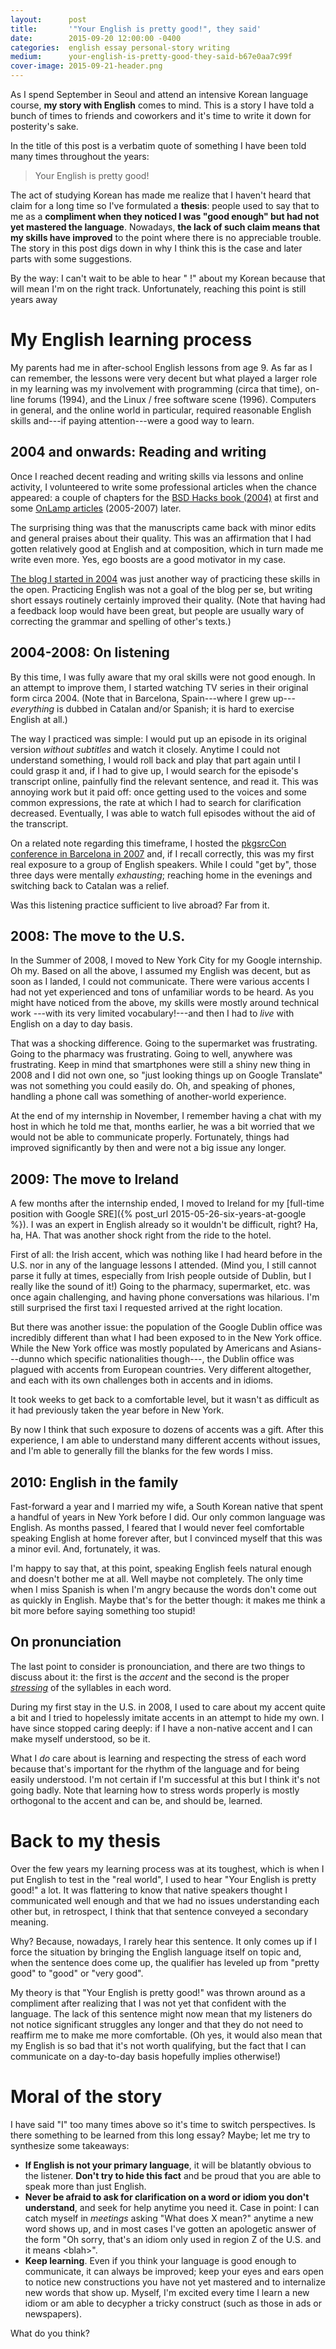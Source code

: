 ```yaml
---
layout:      post
title:       '"Your English is pretty good!", they said'
date:        2015-09-20 12:00:00 -0400
categories:  english essay personal-story writing
medium:      your-english-is-pretty-good-they-said-b67e0aa7c99f
cover-image: 2015-09-21-header.png
---
```


As I spend September in Seoul and attend an intensive Korean language course, **my story with English** comes to mind. This is a story I have told a bunch of times to friends and coworkers and it's time to write it down for posterity's sake.

In the title of this post is a verbatim quote of something I have been told many times throughout the years:

> Your English is pretty good!

The act of studying Korean has made me realize that I haven't heard that claim for a long time so I've formulated a **thesis**: people used to say that to me as a **compliment when they noticed I was "good enough" but had not yet mastered the language**. Nowadays, **the lack of such claim means that my skills have improved** to the point where there is no appreciable trouble. The story in this post digs down in why I think this is the case and later parts with some suggestions.

By the way: I can't wait to be able to hear "  !" about my Korean because that will mean I'm on the right track. Unfortunately, reaching this point is still years away

# My English learning process

My parents had me in after-school English lessons from age 9. As far as I can remember, the lessons were very decent but what played a larger role in my learning was my involvement with programming (circa that time), on-line forums (1994), and the Linux / free software scene (1996). Computers in general, and the online world in particular, required reasonable English skills and---if paying attention---were a good way to learn.

## 2004 and onwards: Reading and writing

Once I reached decent reading and writing skills via lessons and online activity, I volunteered to write some professional articles when the chance appeared: a couple of chapters for the [BSD Hacks book (2004)](http://www.amazon.com/BSD-Hacks-Dru-Lavigne/dp/0596006799) at first and some [OnLamp articles](http://www.onlamp.com/) (2005-2007) later.

The surprising thing was that the manuscripts came back with minor edits and general praises about their quality. This was an affirmation that I had gotten relatively good at English and at composition, which in turn made me write even more. Yes, ego boosts are a good motivator in my case.

[The blog I started in 2004](http://julipedia.meroh.net/) was just another way of practicing these skills in the open. Practicing English was not a goal of the blog per se, but writing short essays routinely certainly improved their quality. (Note that having had a feedback loop would have been great, but people are usually wary of correcting the grammar and spelling of other's texts.)

## 2004-2008: On listening

By this time, I was fully aware that my oral skills were not good enough. In an attempt to improve them, I started watching TV series in their original form circa 2004. (Note that in Barcelona, Spain---where I grew up--- _everything_ is dubbed in Catalan and/or Spanish; it is hard to exercise English at all.)

The way I practiced was simple: I would put up an episode in its original version _without subtitles_ and watch it closely. Anytime I could not understand something, I would roll back and play that part again until I could grasp it and, if I had to give up, I would search for the episode's transcript online, painfully find the relevant sentence, and read it. This was annoying work but it paid off: once getting used to the voices and some common expressions, the rate at which I had to search for clarification decreased.  Eventually, I was able to watch full episodes without the aid of the transcript.

On a related note regarding this timeframe, I hosted the [pkgsrcCon conference in Barcelona in 2007](https://www.pkgsrc.org/pkgsrcCon/2007/) and, if I recall correctly, this was my first real exposure to a group of English speakers.  While I could "get by", those three days were mentally _exhausting_; reaching home in the evenings and switching back to Catalan was a relief.

Was this listening practice sufficient to live abroad? Far from it.

## 2008: The move to the U.S.

In the Summer of 2008, I moved to New York City for my Google internship. Oh my. Based on all the above, I assumed my English was decent, but as soon as I landed, I could not communicate. There were various accents I had not yet experienced and tons of unfamiliar words to be heard. As you might have noticed from the above, my skills were mostly around technical work ---with its very limited vocabulary!---and then I had to _live_ with English on a day to day basis.

That was a shocking difference. Going to the supermarket was frustrating.  Going to the pharmacy was frustrating. Going to well, anywhere was frustrating. Keep in mind that smartphones were still a shiny new thing in 2008 and I did not own one, so "just looking things up on Google Translate" was not something you could easily do. Oh, and speaking of phones, handling a phone call was something of another-world experience.

At the end of my internship in November, I remember having a chat with my host in which he told me that, months earlier, he was a bit worried that we would not be able to communicate properly. Fortunately, things had improved significantly by then and were not a big issue any longer.

## 2009: The move to Ireland

A few months after the internship ended, I moved to Ireland for my [full-time position with Google SRE]({% post_url 2015-05-26-six-years-at-google %}). I was an expert in English already so it wouldn't be difficult, right? Ha, ha, HA. That was another shock right from the ride to the hotel.

First of all: the Irish accent, which was nothing like I had heard before in the U.S. nor in any of the language lessons I attended. (Mind you, I still cannot parse it fully at times, especially from Irish people outside of Dublin, but I really like the sound of it!) Going to the pharmacy, supermarket, etc. was once again challenging, and having phone conversations was hilarious. I'm still surprised the first taxi I requested arrived at the right location.

But there was another issue: the population of the Google Dublin office was incredibly different than what I had been exposed to in the New York office.  While the New York office was mostly populated by Americans and Asians---dunno which specific nationalities though---, the Dublin office was plagued with accents from European countries. Very different altogether, and each with its own challenges both in accents and in idioms.

It took weeks to get back to a comfortable level, but it wasn't as difficult as it had previously taken the year before in New York.

By now I think that such exposure to dozens of accents was a gift. After this experience, I am able to understand many different accents without issues, and I'm able to generally fill the blanks for the few words I miss.

## 2010: English in the family

Fast-forward a year and I married my wife, a South Korean native that spent a handful of years in New York before I did. Our only common language was English. As months passed, I feared that I would never feel comfortable speaking English at home forever after, but I convinced myself that this was a minor evil. And, fortunately, it was.

I'm happy to say that, at this point, speaking English feels natural enough and doesn't bother me at all. Well maybe not completely. The only time when I miss Spanish is when I'm angry because the words don't come out as quickly in English. Maybe that's for the better though: it makes me think a bit more before saying something too stupid!

## On pronunciation

The last point to consider is pronounciation, and there are two things to discuss about it: the first is the _accent_ and the second is the proper _[stressing](https://en.wikipedia.org/wiki/Stress%20%28linguistics%29)_ of the syllables in each word.

During my first stay in the U.S. in 2008, I used to care about my accent quite a bit and I tried to hopelessly imitate accents in an attempt to hide my own.  I have since stopped caring deeply: if I have a non-native accent and I can make myself understood, so be it.

What I _do_ care about is learning and respecting the stress of each word because that's important for the rhythm of the language and for being easily understood. I'm not certain if I'm successful at this but I think it's not going badly. Note that learning how to stress words properly is mostly orthogonal to the accent and can be, and should be, learned.

# Back to my thesis

Over the few years my learning process was at its toughest, which is when I put English to test in the "real world", I used to hear "Your English is pretty good!" a lot. It was flattering to know that native speakers thought I communicated well enough and that we had no issues understanding each other but, in retrospect, I think that that sentence conveyed a secondary meaning.

Why? Because, nowadays, I rarely hear this sentence. It only comes up if I force the situation by bringing the English language itself on topic and, when the sentence does come up, the qualifier has leveled up from "pretty good" to "good" or "very good".

My theory is that "Your English is pretty good!" was thrown around as a compliment after realizing that I was not yet that confident with the language. The lack of this sentence might now mean that my listeners do not notice significant struggles any longer and that they do not need to reaffirm me to make me more comfortable. (Oh yes, it would also mean that my English is so bad that it's not worth qualifying, but the fact that I can communicate on a day-to-day basis hopefully implies otherwise!)

# Moral of the story

I have said "I" too many times above so it's time to switch perspectives. Is there something to be learned from this long essay? Maybe; let me try to synthesize some takeaways:

* **If English is not your primary language**, it will be blatantly obvious to the listener. **Don't try to hide this fact** and be proud that you are able to speak more than just English.
* **Never be afraid to ask for clarification on a word or idiom you don't understand**, and seek for help anytime you need it. Case in point: I can catch myself in _meetings_ asking "What does X mean?" anytime a new word shows up, and in most cases I've gotten an apologetic answer of the form "Oh sorry, that's an idiom only used in region Z of the U.S. and it means &lt;blah&gt;".
* **Keep learning**. Even if you think your language is good enough to communicate, it can always be improved; keep your eyes and ears open to notice new constructions you have not yet mastered and to internalize new words that show up. Myself, I'm excited every time I learn a new idiom or am able to decypher a tricky construct (such as those in ads or newspapers).

What do you think?
